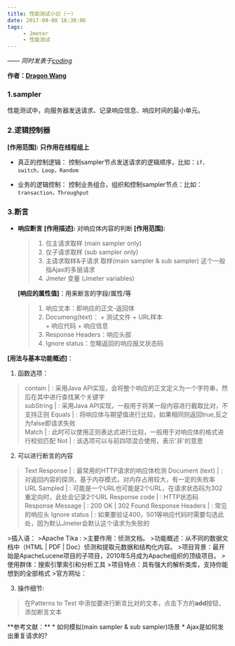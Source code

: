 ```yaml
---
title: 性能测试小记（一）
date: 2017-09-08 16:38:06
tags:
     - Jmeter
     - 性能测试
---
```


[Dragon Wang]: https://github.com/wanghantong/ "wanghantong"

*—— 同时发表于[coding](http://0kv30q.coding-pages.com/)*

__作者：[Dragon Wang]__

### 1.sampler
性能测试中，向服务器发送请求、记录响应信息、响应时间的最小单元。
### 2.逻辑控制器
__[作用范围]: 只作用在线程组上__

+ 真正的控制逻辑： 
控制sampler节点发送请求的逻辑顺序，比如：`if，switch，Loop，Random`  

+ 业务的逻辑控制：
控制业务组合，组织和控制sampler节点：比如：`transaction，Throughput`

<!-- more -->

### 3.断言
+ __响应断言__
 __[作用描述]:__ 对响应体内容的判断 
 __[作用范围]:__ 
  >1. 仅主请求取样 (main sampler only)  
  >2. 仅子请求取样 (sub sampler only)  
  >3. 主请求取样&子请求 取样(main sampler & sub sampler) 这个一般指Ajax的多层请求 
  >4. Jmeter 变量 (Jmeter variables)
  
  __[响应的属性值]__：用来断言的字段/属性/等
  
  >1. 响应文本：即响应的正文-返回体
  >2. Documeng(text)：
  	  + 测试文件
  	  + URL样本  
  	  + 响应代码
  	  + 响应信息
  >3. Response Headers：响应头部
  >4. Ignore status：忽略返回的响应报文状态码
  
 __[用法与基本功能概述]__：  
  
  1. 函数选项：
  >contain   | : 采用Java API实现，会将整个响应的正文定义为一个字符串，然后在其中进行查找某个关键字  
  >subString | : 采用Java API实现，一般用于将某一段内容进行截取比对，不支持正则
  >Equals    | : 将响应体与期望值进行比较，如果相同则返回true,反之为false即请求失败  
  >Match     | : 此时可以使用正则表达式进行比较，一般用于对响应体的格式进行校验匹配
  >Not       | : 该选项可以与前四项混合使用，表示'非'的意思

  2. 可以进行断言的内容
  >Text Response | : 最常用的HTTP请求的响应体检测
  >Document (text) | : 对返回内容的探测，基于内存模式，对内存占用较大，有一定的失败率
  >URL Sampled | : 可能是一个URL也可能是2个URL，在请求状态码为302重定向时，此处会记录2个URL
  >Response code | : HTTP状态码
  >Response Message | : 200 OK | 302 Found
  >Response Headers | : 常见的响应头
  >Ignore status | : 如果要验证400，501等响应代码时需要勾选此处，因为默认Jmeter会默认这个请求为失败的  
  <p></p>
  >插入语：
  >Apache Tika :
  >主要作用：侦测文档。
  >功能概述：从不同的数据文档中（HTML | PDF | Doc）侦测和提取元数据和结构化内容。
  >项目背景：最开始是ApacheLucene项目的子项目，2010年5月成为Apache组织的顶级项目。
  >使用群体：搜索引擎索引和分析工具
  >项目特点：具有强大的解析类库，支持你能想到的全部格式
  >官方网址：<https://tika.apache.org>
  
  3. 操作细节:
  >在Patterns to Test 中添加要进行断言比对的文本，点击下方的**add**按钮，添加断言文本
  
  <p></p>
  **参考文献：**
  * 如何模拟(main sampler & sub sampler)场景
   <https://stackoverflow.com/questions/28214936/jmeter-in-which-scenario-i-can-use-main-sample-or-sub-sample-or-both-for-te>  
  * Ajax是如何发出重复请求的?  
    <https://www.zhihu.com/question/19805411>
    
  
      
 



